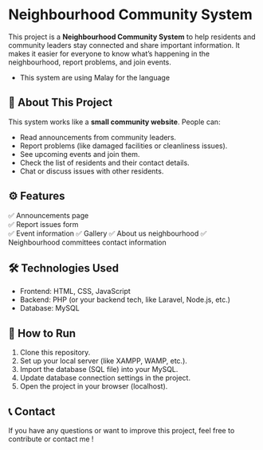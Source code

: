 # Neighbourhood Community System

This project is a **Neighbourhood Community System** to help residents and community leaders stay connected and share important information. It makes it easier for everyone to know what’s happening in the neighbourhood, report problems, and join events.

- This system are using Malay for the language 

## 📌 About This Project
This system works like a **small community website**. People can:
- Read announcements from community leaders.
- Report problems (like damaged facilities or cleanliness issues).
- See upcoming events and join them.
- Check the list of residents and their contact details.
- Chat or discuss issues with other residents.

## ⚙️ Features
✅ Announcements page  
✅ Report issues form  
✅ Event information 
✅ Gallery
✅ About us neighbourhood
✅ Neighbourhood committees contact information

## 🛠️ Technologies Used
- Frontend: HTML, CSS, JavaScript  
- Backend: PHP (or your backend tech, like Laravel, Node.js, etc.)  
- Database: MySQL  

## 📂 How to Run
1. Clone this repository.
2. Set up your local server (like XAMPP, WAMP, etc.).
3. Import the database (SQL file) into your MySQL.
4. Update database connection settings in the project.
5. Open the project in your browser (localhost).

## 📞 Contact
If you have any questions or want to improve this project, feel free to contribute or contact me !

